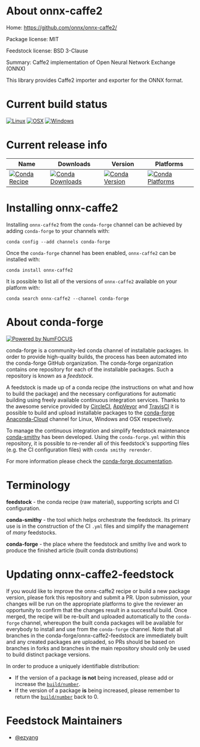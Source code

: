 <!--
# -*- mode: jinja -*-
-->

About onnx-caffe2
=================

Home: https://github.com/onnx/onnx-caffe2/

Package license: MIT

Feedstock license: BSD 3-Clause

Summary: Caffe2 implementation of Open Neural Network Exchange (ONNX)

This library provides Caffe2 importer and exporter for the ONNX format.


Current build status
====================

[![Linux](https://img.shields.io/circleci/project/github/conda-forge/onnx-caffe2-feedstock/master.svg?label=Linux)](https://circleci.com/gh/conda-forge/onnx-caffe2-feedstock)
[![OSX](https://img.shields.io/travis/conda-forge/onnx-caffe2-feedstock/master.svg?label=macOS)](https://travis-ci.org/conda-forge/onnx-caffe2-feedstock)
[![Windows](https://img.shields.io/appveyor/ci/conda-forge/onnx-caffe2-feedstock/master.svg?label=Windows)](https://ci.appveyor.com/project/conda-forge/onnx-caffe2-feedstock/branch/master)

Current release info
====================

| Name | Downloads | Version | Platforms |
| --- | --- | --- | --- |
| [![Conda Recipe](https://img.shields.io/badge/recipe-onnx--caffe2-green.svg)](https://anaconda.org/conda-forge/onnx-caffe2) | [![Conda Downloads](https://img.shields.io/conda/dn/conda-forge/onnx-caffe2.svg)](https://anaconda.org/conda-forge/onnx-caffe2) | [![Conda Version](https://img.shields.io/conda/vn/conda-forge/onnx-caffe2.svg)](https://anaconda.org/conda-forge/onnx-caffe2) | [![Conda Platforms](https://img.shields.io/conda/pn/conda-forge/onnx-caffe2.svg)](https://anaconda.org/conda-forge/onnx-caffe2) |

Installing onnx-caffe2
======================

Installing `onnx-caffe2` from the `conda-forge` channel can be achieved by adding `conda-forge` to your channels with:

```
conda config --add channels conda-forge
```

Once the `conda-forge` channel has been enabled, `onnx-caffe2` can be installed with:

```
conda install onnx-caffe2
```

It is possible to list all of the versions of `onnx-caffe2` available on your platform with:

```
conda search onnx-caffe2 --channel conda-forge
```


About conda-forge
=================

[![Powered by NumFOCUS](https://img.shields.io/badge/powered%20by-NumFOCUS-orange.svg?style=flat&colorA=E1523D&colorB=007D8A)](http://numfocus.org)

conda-forge is a community-led conda channel of installable packages.
In order to provide high-quality builds, the process has been automated into the
conda-forge GitHub organization. The conda-forge organization contains one repository
for each of the installable packages. Such a repository is known as a *feedstock*.

A feedstock is made up of a conda recipe (the instructions on what and how to build
the package) and the necessary configurations for automatic building using freely
available continuous integration services. Thanks to the awesome service provided by
[CircleCI](https://circleci.com/), [AppVeyor](https://www.appveyor.com/)
and [TravisCI](https://travis-ci.org/) it is possible to build and upload installable
packages to the [conda-forge](https://anaconda.org/conda-forge)
[Anaconda-Cloud](https://anaconda.org/) channel for Linux, Windows and OSX respectively.

To manage the continuous integration and simplify feedstock maintenance
[conda-smithy](https://github.com/conda-forge/conda-smithy) has been developed.
Using the ``conda-forge.yml`` within this repository, it is possible to re-render all of
this feedstock's supporting files (e.g. the CI configuration files) with ``conda smithy rerender``.

For more information please check the [conda-forge documentation](https://conda-forge.org/docs/).

Terminology
===========

**feedstock** - the conda recipe (raw material), supporting scripts and CI configuration.

**conda-smithy** - the tool which helps orchestrate the feedstock.
                   Its primary use is in the construction of the CI ``.yml`` files
                   and simplify the management of *many* feedstocks.

**conda-forge** - the place where the feedstock and smithy live and work to
                  produce the finished article (built conda distributions)


Updating onnx-caffe2-feedstock
==============================

If you would like to improve the onnx-caffe2 recipe or build a new
package version, please fork this repository and submit a PR. Upon submission,
your changes will be run on the appropriate platforms to give the reviewer an
opportunity to confirm that the changes result in a successful build. Once
merged, the recipe will be re-built and uploaded automatically to the
`conda-forge` channel, whereupon the built conda packages will be available for
everybody to install and use from the `conda-forge` channel.
Note that all branches in the conda-forge/onnx-caffe2-feedstock are
immediately built and any created packages are uploaded, so PRs should be based
on branches in forks and branches in the main repository should only be used to
build distinct package versions.

In order to produce a uniquely identifiable distribution:
 * If the version of a package **is not** being increased, please add or increase
   the [``build/number``](https://conda.io/docs/user-guide/tasks/build-packages/define-metadata.html#build-number-and-string).
 * If the version of a package **is** being increased, please remember to return
   the [``build/number``](https://conda.io/docs/user-guide/tasks/build-packages/define-metadata.html#build-number-and-string)
   back to 0.

Feedstock Maintainers
=====================

* [@ezyang](https://github.com/ezyang/)

